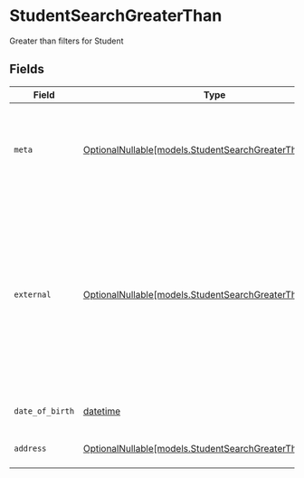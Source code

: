 # StudentSearchGreaterThan

Greater than filters for Student


## Fields

| Field                                                                                                                                                          | Type                                                                                                                                                           | Required                                                                                                                                                       | Description                                                                                                                                                    | Example                                                                                                                                                        |
| -------------------------------------------------------------------------------------------------------------------------------------------------------------- | -------------------------------------------------------------------------------------------------------------------------------------------------------------- | -------------------------------------------------------------------------------------------------------------------------------------------------------------- | -------------------------------------------------------------------------------------------------------------------------------------------------------------- | -------------------------------------------------------------------------------------------------------------------------------------------------------------- |
| `meta`                                                                                                                                                         | [OptionalNullable[models.StudentSearchGreaterThanMeta]](../models/studentsearchgreaterthanmeta.md)                                                             | :heavy_minus_sign:                                                                                                                                             | Metadata information for the Student                                                                                                                           | {<br/>"createdAt": "2024-01-15T10:30:00Z",<br/>"updatedAt": "2024-01-15T10:30:00Z"<br/>}                                                                       |
| `external`                                                                                                                                                     | [OptionalNullable[models.StudentSearchGreaterThanExternal]](../models/studentsearchgreaterthanexternal.md)                                                     | :heavy_minus_sign:                                                                                                                                             | External is a reusable object that can be used to store external information about the student from another system, used for third-party integration tracking. |                                                                                                                                                                |
| `date_of_birth`                                                                                                                                                | [datetime](https://docs.python.org/3/library/datetime.html#datetime-objects)                                                                                   | :heavy_minus_sign:                                                                                                                                             | The date of birth of the student                                                                                                                               | 2024-01-15                                                                                                                                                     |
| `address`                                                                                                                                                      | [OptionalNullable[models.StudentSearchGreaterThanAddress]](../models/studentsearchgreaterthanaddress.md)                                                       | :heavy_minus_sign:                                                                                                                                             | The address of the student                                                                                                                                     |                                                                                                                                                                |
